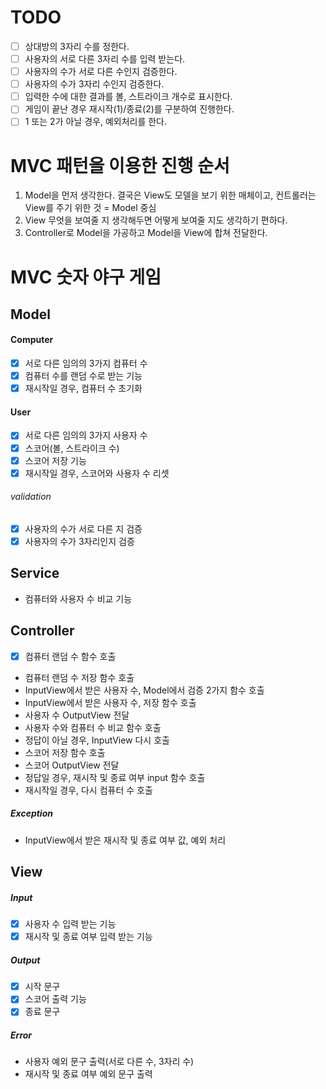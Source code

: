 # TODO

- [ ] 상대방의 3자리 수를 정한다.
- [ ] 사용자의 서로 다른 3자리 수를 입력 받는다.
- [ ] 사용자의 수가 서로 다른 수인지 검증한다.
- [ ] 사용자의 수가 3자리 수인지 검증한다.
- [ ] 입력한 수에 대한 결과를 볼, 스트라이크 개수로 표시한다.
- [ ] 게임이 끝난 경우 재시작(1)/종료(2)를 구분하여 진행한다.
- [ ] 1 또는 2가 아닐 경우, 예외처리를 한다.

# MVC 패턴을 이용한 진행 순서

1. Model을 먼저 생각한다. 결국은 View도 모델을 보기 위한 매체이고, 컨트롤러는 View를 주기 위한 것 = Model 중심
2. View 무엇을 보여줄 지 생각해두면 어떻게 보여줄 지도 생각하기 편하다.
3. Controller로 Model을 가공하고 Model을 View에 합쳐 전달한다.

# MVC 숫자 야구 게임

## Model

#### Computer

- [x] 서로 다른 임의의 3가지 컴퓨터 수
- [x] 컴퓨터 수를 랜덤 수로 받는 기능
- [x] 재시작일 경우, 컴퓨터 수 초기화

#### User

- [x] 서로 다른 임의의 3가지 사용자 수
- [x] 스코어(볼, 스트라이크 수)
- [x] 스코어 저장 기능
- [x] 재시작일 경우, 스코어와 사용자 수 리셋

###### validation

- [x] 사용자의 수가 서로 다른 지 검증
- [x] 사용자의 수가 3자리인지 검증

## Service

- 컴퓨터와 사용자 수 비교 기능

## Controller

- [x] 컴퓨터 랜덤 수 함수 호출
- 컴퓨터 랜덤 수 저장 함수 호출
- InputView에서 받은 사용자 수, Model에서 검증 2가지 함수 호출
- InputView에서 받은 사용자 수, 저장 함수 호출
- 사용자 수 OutputView 전달
- 사용자 수와 컴퓨터 수 비교 함수 호출
- 정답이 아닐 경우, InputView 다시 호출
- 스코어 저장 함수 호출
- 스코어 OutputView 전달
- 정답일 경우, 재시작 및 종료 여부 input 함수 호출
- 재시작일 경우, 다시 컴퓨터 수 호출

##### Exception

- InputView에서 받은 재시작 및 종료 여부 값, 예외 처리

## View

##### Input

- [x] 사용자 수 입력 받는 기능
- [x] 재시작 및 종료 여부 입력 받는 기능

##### Output

- [x] 시작 문구
- [x] 스코어 출력 기능
- [x] 종료 문구

##### Error

- 사용자 예외 문구 출력(서로 다른 수, 3자리 수)
- 재시작 및 종료 여부 예외 문구 출력

